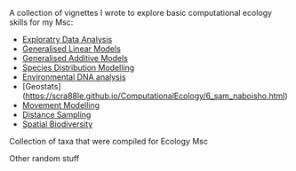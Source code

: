 A collection of vignettes I wrote to explore basic computational ecology skills for my Msc:

* [Exploratry Data Analysis ](https://scra88le.github.io/ComputationalEcology/1_data_analysis.html)
* [Generalised Linear Models](https://scra88le.github.io/ComputationalEcology/2_glm.html)
* [Generalised Additive Models](https://scra88le.github.io/ComputationalEcology/3_gam.html)
* [Species Distribution Modelling](https://scra88le.github.io/ComputationalEcology/4_sdm.html)
* [Environmental DNA analysis](https://scra88le.github.io/ComputationalEcology/5_eDNA_singlefile.html)
* [Geostats] (https://scra88le.github.io/ComputationalEcology/6_sam_naboisho.html)
* [Movement Modelling](https://scra88le.github.io/ComputationalEcology/7_movement_BA055.html)
* [Distance Sampling](https://scra88le.github.io/ComputationalEcology/8_distance_sampling.html)
* [Spatial Biodiversity](https://scra88le.github.io/ComputationalEcology/9_biodiversity.html)

Collection of taxa that were compiled for Ecology Msc

Other random stuff

